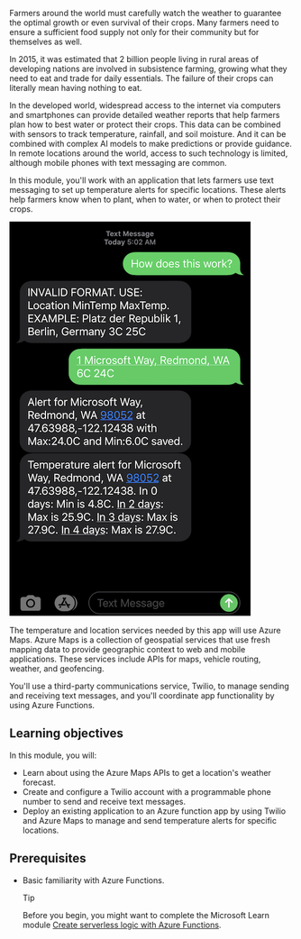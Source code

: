 Farmers around the world must carefully watch the weather to guarantee the optimal growth or even survival of their crops. Many farmers need to ensure a sufficient food supply not only for their community but for themselves as well. 

In 2015, it was estimated that 2 billion people living in rural areas of developing nations are involved in subsistence farming, growing what they need to eat and trade for daily essentials. The failure of their crops can literally mean having nothing to eat.

In the developed world, widespread access to the internet via computers and smartphones can provide detailed weather reports that help farmers plan how to best water or protect their crops. This data can be combined with sensors to track temperature, rainfall, and soil moisture. And it can be combined with complex AI models to make predictions or provide guidance. In remote locations around the world, access to such technology is limited, although mobile phones with text messaging are common.

In this module, you'll work with an application that lets farmers use text messaging to set up temperature alerts for specific locations. These alerts help farmers know when to plant, when to water, or when to protect their crops.

![A screenshot of text messages sent to and received by our application](../media/text-message.png)

The temperature and location services needed by this app will use Azure Maps. Azure Maps is a collection of geospatial services that use fresh mapping data to provide geographic context to web and mobile applications. These services include APIs for maps, vehicle routing, weather, and geofencing. 

You'll use a third-party communications service, Twilio, to manage sending and receiving text messages, and you'll coordinate app functionality by using Azure Functions.

## Learning objectives

In this module, you will:

- Learn about using the Azure Maps APIs to get a location's weather forecast.
- Create and configure a Twilio account with a programmable phone number to send and receive text messages.
- Deploy an existing application to an Azure function app by using Twilio and Azure Maps to manage and send temperature alerts for specific locations.

## Prerequisites

- Basic familiarity with Azure Functions.

    > [!TIP]
    > Before you begin, you might want to complete the Microsoft Learn module [Create serverless logic with Azure Functions](https://docs.microsoft.com/learn/modules/create-serverless-logic-with-azure-functions/).
